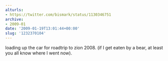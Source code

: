 ```yaml
---
alturls:
- https://twitter.com/bismark/status/1130346751
archive:
- 2009-01
date: '2009-01-19T13:01:44+00:00'
slug: '1232370104'
---
```


loading up the car for roadtrip to zion 2008. (if I get eaten by a bear, at least you all know where I went now).

